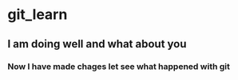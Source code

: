 # git_learn


## I am doing well and what about you


### Now I have made chages let see what happened with git
